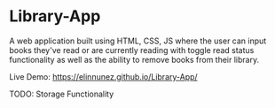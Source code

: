 # Library-App
A web application built using HTML, CSS, JS where the user can input books they've read or are currently reading with toggle read status functionality as well as the ability to remove books from their library.

Live Demo: https://elinnunez.github.io/Library-App/

TODO: Storage Functionality
